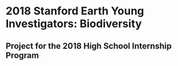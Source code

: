 # 2018 Stanford Earth Young Investigators: Biodiversity
## Project for the 2018 High School Internship Program
